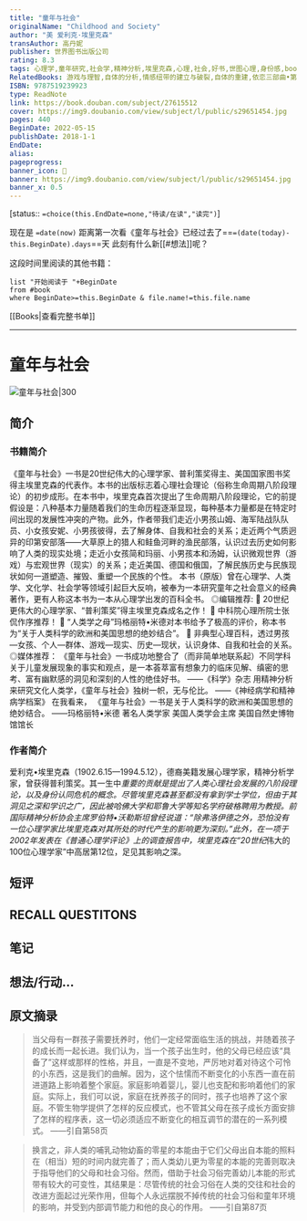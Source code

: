 ```yaml
---
title: "童年与社会"
originalName: "Childhood and Society"
author: "美 爱利克·埃里克森"
transAuthor: 高丹妮
publisher: 世界图书出版公司
rating: 8.3
tags: 心理学,童年研究,社会学,精神分析,埃里克森,心理,社会,好书,世图心理,身份感,book
RelatedBooks: 游戏与理智,自体的分析,情感纽带的建立与破裂,自体的重建,依恋三部曲•第三卷丧失,自我与自性,自我与防御机制,同一性,儿童心理学手册（第6版）,幸福的流失
ISBN: 9787519239923
type: ReadNote
link: https://book.douban.com/subject/27615512
cover: https://img9.doubanio.com/view/subject/l/public/s29651454.jpg
pages: 440
BeginDate: 2022-05-15
publishDate: 2018-1-1
EndDate:
alias:
pageprogress:
banner_icon: 📖
banner: https://img9.doubanio.com/view/subject/l/public/s29651454.jpg
banner_x: 0.5
---
```

[status:: `=choice(this.EndDate=none,"待读/在读","读完")`]

现在是 `=date(now)`
距离第一次看《童年与社会》已经过去了==`=(date(today)-this.BeginDate).days`==天
此刻有什么新[[#想法]]呢？


这段时间里阅读的其他书籍：

```dataview
list "开始阅读于 "+BeginDate
from #book 
where BeginDate>=this.BeginDate & file.name!=this.file.name
```

[[Books|查看完整书单]]

---
# 童年与社会

![童年与社会|300](https://img9.doubanio.com/view/subject/l/public/s29651454.jpg)

## 简介
### 书籍简介

《童年与社会》一书是20世纪伟大的心理学家、普利策奖得主、美国国家图书奖得主埃里克森的代表作。本书的出版标志着心理社会理论（俗称生命周期八阶段理论）的初步成形。在本书中，埃里克森首次提出了生命周期八阶段理论，它的前提假设是：八种基本力量随着我们的生命历程逐渐显现，每种基本力量都是在特定时间出现的发展性冲突的产物。此外，作者带我们走近小男孩山姆、海军陆战队队员、小女孩安妮、小男孩彼得，去了解身体、自我和社会的关系；走近两个气质迥异的印第安部落——大草原上的猎人和鲑鱼河畔的渔民部落，认识过去历史如何影响了人类的现实处境；走近小女孩简和玛丽、小男孩本和汤姆，认识微观世界（游戏）与宏观世界（现实）的关系；走近美国、德国和俄国，了解民族历史与民族现状如何一道塑造、摧毁、重塑一个民族的个性。
本书（原版）曾在心理学、人类学、文化学、社会学等领域引起巨大反响，被奉为一本研究童年之社会意义的经典著作，更有人称这本书为一本从心理学出发的百科全书。
◎编辑推荐:
	20世纪更伟大的心理学家、“普利策奖”得主埃里克森成名之作！
	中科院心理所院士张侃作序推荐！
	“人类学之母”玛格丽特•米德对本书给予了极高的评价，称本书为“关于人类科学的欧洲和美国思想的绝妙结合”。
	非典型心理百科，透过男孩—女孩、个人—群体、游戏—现实、历史—现状，认识身体、自我和社会的关系。
◎媒体推荐：
《童年与社会》一书成功地整合了（而非简单地联系起）不同学科关于儿童发展现象的事实和观点，是一本荟萃富有想象力的临床见解、缜密的思考、富有幽默感的洞见和深刻的人性的绝佳好书。
——《科学》杂志
用精神分析来研究文化人类学，《童年与社会》独树一帜，无与伦比。
——《神经病学和精神病学档案》
在我看来， 《童年与社会》一书是关于人类科学的欧洲和美国思想的绝妙结合。
——玛格丽特•米德
著名人类学家
美国人类学会主席
美国自然史博物馆馆长


### 作者简介

爱利克•埃里克森（1902.6.15—1994.5.12），德裔美籍发展心理学家，精神分析学家，曾获得普利策奖。其一生中*重要的贡献是提出了人类心理社会发展的八阶段理论，以及身份认同危机的概念。尽管埃里克森甚至都没有拿到学士学位，但由于其洞见之深和学识之广，因此被哈佛大学和耶鲁大学等知名学府破格聘用为教授。前国际精神分析协会主席罗伯特•沃勒斯坦曾经说道：“除弗洛伊德之外，恐怕没有一位心理学家比埃里克森对其所处的时代产生的影响更为深刻。”此外，在一项于2002年发表在《普通心理学评论》上的调查报告中，埃里克森在“20世纪*伟大的100位心理学家”中高居第12位，足见其影响之深。


## 短评

## RECALL QUESTITONS

## 笔记

## 想法/行动...

## 原文摘录
> 当父母有一群孩子需要抚养时，他们一定经常面临生活的挑战，并随着孩子的成长而一起长进。我们认为，当一个孩子出生时，他的父母已经应该“具备了”这样或那样的性格，并且，一直是不变地，严厉地对着对待这个可怜的小东西，这是我们的曲解。因为，这个怯懦而不断变化的小东西一直在前进道路上影响着整个家庭。家庭影响着婴儿，婴儿也支配和影响着他们的家庭。实际上，我们可以说，家庭在抚养孩子的同时，孩子也培养了这个家庭。不管生物学提供了怎样的反应模式，也不管其父母在孩子成长方面安排了怎样的程序表，这一切必须适应不断变化的相互调节的潜在的一系列模式。
——引自第58页

> 换言之，非人类的哺乳动物幼畜的零星的本能由于它们父母出自本能的照料在（相当）短的时间内就完善了；而人类幼儿更为零星的本能的完善则取决于指导他们的父母和社会习俗。然而，借助于社会习俗完善幼儿本能的形式带有较大的可变性，其结果是：尽管传统的社会习俗在人类的交往和社会的改进方面起过光荣作用，但每个人永远摆脱不掉传统的社会习俗和童年环境的影响，并受到内部调节能力和他的良心的作用。
——引自第87页

## 
